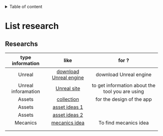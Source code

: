 <details>
<summary>Table of content</summary>

- [List research](#list-research)
  - [Researchs](#researchs)

</details>

# List research

## Researchs

|type information |like |for ?|
|:--:|:---:|:---:|
|Unreal | [download Unreal engine](https://www.unrealengine.com/en-US/download)| download Unreal engine|
|Unreal inforamation | [Unreal site](https://docs.unrealengine.com/5.1/en-US/networking-and-multiplayer-in-Unreal-engine/) |to get information about the tool you are using |
|Assets | [collection](https://quixel.com/megascans/collections) |for the design of the app|
| Assets | [asset ideas 1](https://quixel.com/megascans/home?environment=medieval)| |
| Assets | [asset ideas 2](https://quixel.com/megascans/home?category=3D%20asset) | |
| Mecanics |[mecanics idea](https://www.gamedesigning.org/learn/basic-game-mechanics/#Core-Primary-Secondary-Mechanics) | To find mecanics idea |
| | | |
| | | |